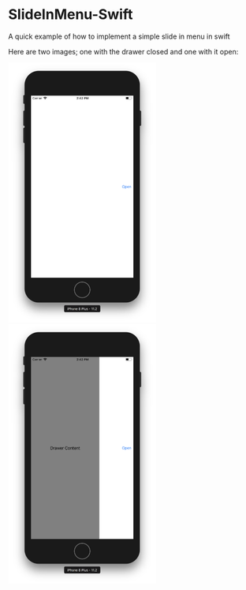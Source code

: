 # SlideInMenu-Swift
A quick example of how to implement a simple slide in menu in swift

Here are two images; one with the drawer closed and one with it open:

<img src="https://github.com/lztetreault/SlideInMenu-Swift/blob/master/Images/Screen%20Shot%202018-02-09%20at%202.42.41%20PM.png" width=300> <img src="https://github.com/lztetreault/SlideInMenu-Swift/blob/master/Images/Screen%20Shot%202018-02-09%20at%202.42.49%20PM.png" width=300>
